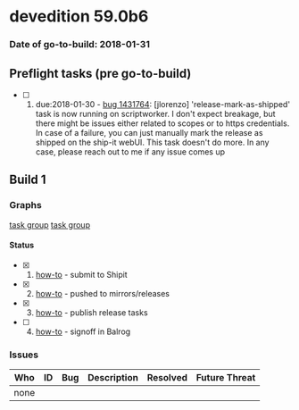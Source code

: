 # devedition 59.0b6

### Date of go-to-build: 2018-01-31

## Preflight tasks (pre go-to-build)
- [ ] 1. due:2018-01-30 - [bug 1431764](https://bugzil.la/1431764): [jlorenzo] 'release-mark-as-shipped' task is now running on scriptworker. I don't expect breakage, but there might be issues either related to scopes or to https credentials. In case of a failure, you can just manually mark the release as shipped on the ship-it webUI. This task doesn't do more. In any case, please reach out to me if any issue comes up

## Build 1  

### Graphs
[task group](https://tools.taskcluster.net/push-inspector/#/MMG3YkvkQ5K4bGOiUYuhWA)
[task group](https://tools.taskcluster.net/push-inspector/#/GZZ4TaSCQEySs6ZmKbV_8A)


#### Status
- [x] 1.  [how-to](https://wiki.mozilla.org/Release:Release_Automation_on_Mercurial:Starting_a_Release#Submit_to_Ship_It)  - submit to Shipit
- [x] 2.  [how-to](https://github.com/mozilla-releng/releasewarrior-2.0/wiki/Release-Promotion-Tasks-TC#push-artifacts-to-releases-directory)  - pushed to mirrors/releases
- [x] 3.  [how-to](https://github.com/mozilla-releng/releasewarrior-2.0/wiki/Release-Promotion-Tasks-TC#publish-the-release)  - publish release tasks
- [ ] 4.  [how-to](https://github.com/mozilla-releng/releasewarrior-2.0/wiki/Release-Promotion-Tasks-TC#obtain-sign-offs-for-changes)  - signoff in Balrog

### Issues
| Who                 | ID               | Bug                                                                 | Description                | Resolved                | Future Threat                |
| ------------------- | ---------------- | ------------------------------------------------------------------- | -------------------------- | ----------------------- | ---------------------------- |
| none | | | | | |


